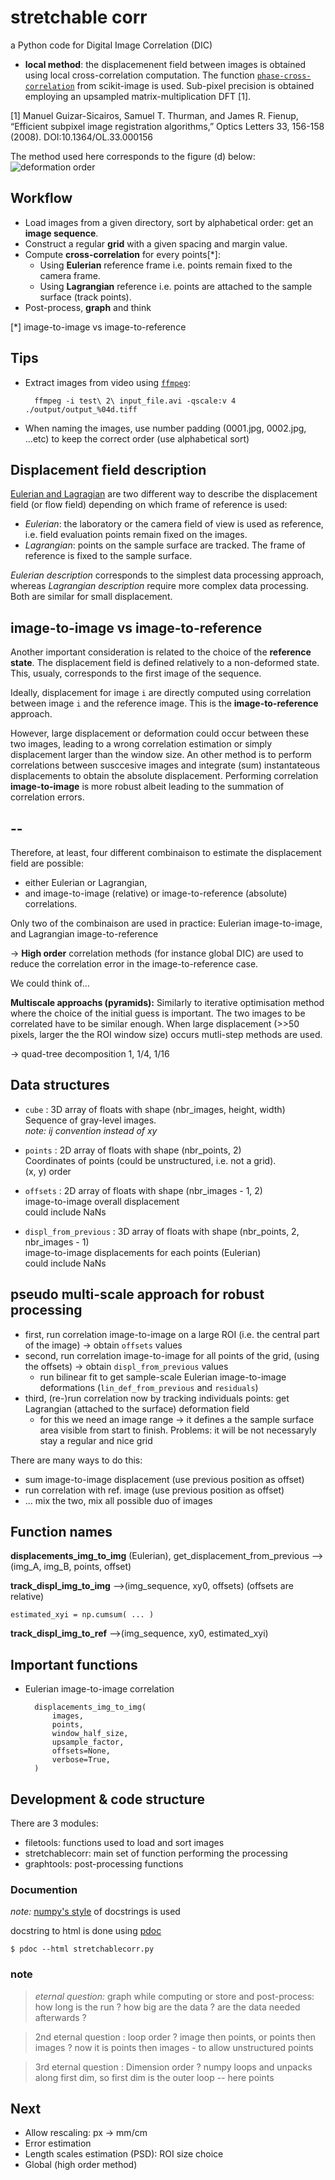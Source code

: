 # stretchable corr

a Python code for Digital Image Correlation (DIC)

- **local method**: the displacemenent field between images is obtained using local cross-correlation computation. The function [`phase-cross-correlation`](https://scikit-image.org/docs/stable/api/skimage.registration.html#phase-cross-correlation) from scikit-image is used. Sub-pixel precision is obtained employing an upsampled matrix-multiplication DFT [1].

[1] Manuel Guizar-Sicairos, Samuel T. Thurman, and James R. Fienup, “Efficient subpixel image registration algorithms,” Optics Letters 33, 156-158 (2008). DOI:10.1364/OL.33.000156

The method used here corresponds to the figure (d) below:
![deformation order](./schema/def_states.png)

## Workflow

- Load images from a given directory, sort by alphabetical order: get an **image sequence**.
- Construct a regular **grid** with a given spacing and margin value.
- Compute **cross-correlation** for every points[*]:
  * Using **Eulerian** reference frame i.e. points remain fixed to the camera frame.
  * Using **Lagrangian** reference i.e. points are attached to the sample surface (track points).
- Post-process, **graph** and think

[*] image-to-image vs image-to-reference

## Tips 

- Extract images from video using [`ffmpeg`](https://ffmpeg.org/):

        ffmpeg -i test\ 2\ input_file.avi -qscale:v 4  ./output/output_%04d.tiff

- When naming the images, use number padding (0001.jpg, 0002.jpg, ...etc) to keep the correct order (use alphabetical sort)


## Displacement field description 

[Eulerian and Lagragian](https://en.wikipedia.org/wiki/Lagrangian_and_Eulerian_specification_of_the_flow_field) are two different way to describe the displacement field (or flow field) depending on which frame of reference is used:
- *Eulerian*: the laboratory or the camera field of view is used as reference, i.e. field evaluation points remain fixed on the images.
- *Lagrangian*: points on the sample surface are tracked. The frame of reference is fixed to the sample surface.

_Eulerian description_ corresponds to the simplest data processing approach, whereas _Lagrangian description_ require more complex data processing. Both are similar for small displacement.

## image-to-image vs image-to-reference

Another important consideration is related to the choice of the **reference state**. The displacement field is defined relatively to a non-deformed state. This, usualy, corresponds to the first image of the sequence.


Ideally, displacement for image `i` are directly computed using correlation between image `i` and the reference image. This is the **image-to-reference** approach.

However, large displacement or deformation could occur between these two images, leading to a wrong correlation estimation or simply displacement larger than the window size. An other method is to perform correlations between susccesive images and integrate (sum) instantateous displacements to obtain the absolute displacement. Performing correlation **image-to-image** is more robust albeit leading to the summation of correlation errors.

## --

Therefore, at least, four different combinaison to estimate the displacement field are possible:
* either Eulerian or Lagrangian, 
* and image-to-image (relative) or image-to-reference (absolute) correlations.

Only two of the combinaison are used in practice: Eulerian image-to-image, and Lagrangian image-to-reference

->
**High order** correlation methods (for instance global DIC) are used to reduce the correlation error in the image-to-reference case.

We could think of...


**Multiscale approachs (pyramids):**
Similarly to iterative optimisation method where the choice of the initial guess is important. The two images to be correlated have to be similar enough. When large displacement (>>50 pixels, larger the the ROI window size) occurs mutli-step methods are used. 

-> quad-tree decomposition 1, 1/4, 1/16


## Data structures

* `cube` : 3D array of floats with shape (nbr_images, height, width)  
    Sequence of gray-level images.  
    _note: ij convention instead of xy_

* `points` : 2D array of floats with shape (nbr_points, 2)  
    Coordinates of points (could be unstructured, i.e. not a grid).  
    (x, y) order

* `offsets` : 2D array of floats with shape (nbr_images - 1, 2)   
    image-to-image overall displacement  
    could include NaNs

* `displ_from_previous` : 3D array of floats with shape (nbr_points, 2, nbr_images - 1)  
    image-to-image displacements for each points (Eulerian)  
    could include NaNs



## pseudo multi-scale approach for robust processing



* first, run correlation image-to-image on a large ROI (i.e. the central part of the image) → obtain `offsets` values
* second, run correlation image-to-image for all points of the grid, (using the offsets) → obtain `displ_from_previous` values 
    - run bilinear fit to get sample-scale Eulerian image-to-image deformations (`lin_def_from_previous` and `residuals`)
* third, (re-)run correlation now by tracking individuals points: get Lagrangian (attached to the surface) deformation field 
    - for this we need an image range -> it defines a the sample surface area visible from start to finish. Problems: it will be not necessaryly stay a regular and nice grid

There are many ways to do this:  
* sum image-to-image displacement (use previous position as offset)
* run correlation with ref. image (use previous position as offset)
* ... mix the two, mix all possible duo of images

## Function names

**displacements_img_to_img** (Eulerian), get_displacement_from_previous
-->(img_A, img_B, points, offset)

**track_displ_img_to_img**
-->(img_sequence, xy0, offsets) (offsets are relative)

    estimated_xyi = np.cumsum( ... )

**track_displ_img_to_ref**
-->(img_sequence, xy0, estimated_xyi)


## Important functions

* Eulerian image-to-image correlation


        displacements_img_to_img(
            images,
            points,
            window_half_size,
            upsample_factor,
            offsets=None,
            verbose=True,
        )


## Development & code structure

There are 3 modules:
- filetools: functions used to load and sort images
- stretchablecorr: main set of function performing the processing
- graphtools: post-processing functions


### Documention


_note:_ [numpy's style](https://numpydoc.readthedocs.io/en/latest/format.html#docstring-standard) of docstrings is used

docstring to html is done using [pdoc](https://pdoc3.github.io/pdoc/)

    $ pdoc --html stretchablecorr.py



### note
>_eternal question:_ graph while computing or store and post-process: how long is the run ? how big are the data ? are the data needed afterwards ?

> 2nd eternal question : loop order ? image then points, or points then images ?  now it is points then images - to allow unstructured points

> 3rd eternal question : Dimension order ? numpy loops and unpacks along first dim, so first dim is the outer loop -- here points


## Next

- Allow rescaling: px -> mm/cm
- Error estimation
- Length scales estimation (PSD): ROI size choice
- Global (high order method)
 


